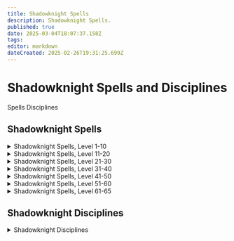 ```yaml
---
title: Shadowknight Spells
description: Shadowknight Spells.
published: true
date: 2025-03-04T18:07:37.158Z
tags: 
editor: markdown
dateCreated: 2025-02-26T19:31:25.699Z
---
```


# Shadowknight Spells and Disciplines

Spells
Disciplines

## Shadowknight Spells


<details>
	<summary> Shadowknight Spells, Level 1-10 </summary>

|Spell Name|Level|
|---|---|
|<a href="https://www.thjdi.cc/spell/5012" target="_blank">Spike of Disease</a>|1|
|<a href="https://www.thjdi.cc/spell/221" target="_blank">Sense the Dead</a>|2|
|<a href="https://www.thjdi.cc/spell/342" target="_blank">Locate Corpse</a>|3|
|<a href="https://www.thjdi.cc/spell/235" target="_blank">Invisibility versus Undead</a>|4|
|<a href="https://www.thjdi.cc/spell/340" target="_blank">Disease Cloud</a>|5|
|<a href="https://www.thjdi.cc/spell/343" target="_blank">Siphon Strength</a>|6|
|<a href="https://www.thjdi.cc/spell/33640" target="_blank">Leering Corpse (SHD)</a>|7|
|<a href="https://www.thjdi.cc/spell/341" target="_blank">Lifetap</a>|8|
|<a href="https://www.thjdi.cc/spell/2571" target="_blank">Despair</a>|9|
|<a href="https://www.thjdi.cc/spell/347" target="_blank">Numb the Dead</a>|9|
|<a href="https://www.thjdi.cc/spell/225" target="_blank">Endure Cold</a>|10|

</details>

<details>
	<summary> Shadowknight Spells, Level 11-20 </summary>

|Spell Name|Level|
|---|---|
|<a href="https://www.thjdi.cc/spell/344" target="_blank">Clinging Darkness</a>|11|
|<a href="https://www.thjdi.cc/spell/229" target="_blank">Fear</a>|12|
|<a href="https://www.thjdi.cc/spell/2213" target="_blank">Lesser Summon Corpse</a>|12|
|<a href="https://www.thjdi.cc/spell/354" target="_blank">Shadow Step</a>|13|
|<a href="https://www.thjdi.cc/spell/33634" target="_blank">Bone Walk (SHD)</a>|14|
|<a href="https://www.thjdi.cc/spell/502" target="_blank">Lifespike</a>|15|
|<a href="https://www.thjdi.cc/spell/2572" target="_blank">Scream of Hate</a>|15|
|<a href="https://www.thjdi.cc/spell/346" target="_blank">Grim Aura</a>|16|
|<a href="https://www.thjdi.cc/spell/352" target="_blank">Deadeye</a>|17|
|<a href="https://www.thjdi.cc/spell/218" target="_blank">Ward Undead</a>|18|
|<a href="https://www.thjdi.cc/spell/213" target="_blank">Cure Disease</a>|19|
|<a href="https://www.thjdi.cc/spell/3583" target="_blank">Tiny Companion</a>|19|
|<a href="https://www.thjdi.cc/spell/355" target="_blank">Engulfing Darkness</a>|20|
|<a href="https://www.thjdi.cc/spell/209" target="_blank">Spook the Dead</a>|20|

</details>

<details>
	<summary> Shadowknight Spells, Level 21-30 </summary>

|Spell Name|Level|
|---|---|
|<a href="https://www.thjdi.cc/spell/357" target="_blank">Dark Empathy</a>|21|
|<a href="https://www.thjdi.cc/spell/33635" target="_blank">Convoke Shadow (SHD)</a>|22|
|<a href="https://www.thjdi.cc/spell/359" target="_blank">Vampiric Embrace</a>|22|
|<a href="https://www.thjdi.cc/spell/2573" target="_blank">Scream of Pain</a>|23|
|<a href="https://www.thjdi.cc/spell/366" target="_blank">Feign Death</a>|24|
|<a href="https://www.thjdi.cc/spell/226" target="_blank">Endure Disease</a>|26|
|<a href="https://www.thjdi.cc/spell/363" target="_blank">Wave of Enfeeblement</a>|27|
|<a href="https://www.thjdi.cc/spell/360" target="_blank">Heat Blood</a>|28|
|<a href="https://www.thjdi.cc/spell/445" target="_blank">Lifedraw</a>|29|
|<a href="https://www.thjdi.cc/spell/1289" target="_blank">Strengthen Death</a>|29|
|<a href="https://www.thjdi.cc/spell/522" target="_blank">Gather Shadows</a>|30|
|<a href="https://www.thjdi.cc/spell/33641" target="_blank">Restless Bones (SHD)</a>|30|

</details>

<details>
	<summary> Shadowknight Spells, Level 31-40 </summary>

|Spell Name|Level|
|---|---|
|<a href="https://www.thjdi.cc/spell/236" target="_blank">Shieldskin</a>|31|
|<a href="https://www.thjdi.cc/spell/4062" target="_blank">Dark Temptation</a>|32|
|<a href="https://www.thjdi.cc/spell/1221" target="_blank">Terror of Darkness</a>|33|
|<a href="https://www.thjdi.cc/spell/3561" target="_blank">Spear of Disease</a>|34|
|<a href="https://www.thjdi.cc/spell/61" target="_blank">Resist Cold</a>|35|
|<a href="https://www.thjdi.cc/spell/1457" target="_blank">Shroud of Hate</a>|35|
|<a href="https://www.thjdi.cc/spell/3" target="_blank">Summon Corpse</a>|35|
|<a href="https://www.thjdi.cc/spell/48" target="_blank">Cancel Magic</a>|36|
|<a href="https://www.thjdi.cc/spell/367" target="_blank">Heart Flutter</a>|36|
|<a href="https://www.thjdi.cc/spell/2574" target="_blank">Scream of Death</a>|37|
|<a href="https://www.thjdi.cc/spell/370" target="_blank">Shadow Vortex</a>|37|
|<a href="https://www.thjdi.cc/spell/33636" target="_blank">Animate Dead (SHD)</a>|38|
|<a href="https://www.thjdi.cc/spell/233" target="_blank">Expulse Undead</a>|39|
|<a href="https://www.thjdi.cc/spell/1225" target="_blank">Voice of Darkness</a>|39|
|<a href="https://www.thjdi.cc/spell/90" target="_blank">Shadow Sight</a>|40|

</details>

<details>
	<summary> Shadowknight Spells, Level 41-50 </summary>

|Spell Name|Level|
|---|---|
|<a href="https://www.thjdi.cc/spell/3686" target="_blank">Blood of Pain</a>|41|
|<a href="https://www.thjdi.cc/spell/1222" target="_blank">Terror of Shadows</a>|42|
|<a href="https://www.thjdi.cc/spell/127" target="_blank">Invoke Fear</a>|43|
|<a href="https://www.thjdi.cc/spell/452" target="_blank">Dooming Darkness</a>|44|
|<a href="https://www.thjdi.cc/spell/478" target="_blank">Breath of the Dead</a>|45|
|<a href="https://www.thjdi.cc/spell/414" target="_blank">Word of Spirit</a>|45|
|<a href="https://www.thjdi.cc/spell/33637" target="_blank">Summon Dead (SHD)</a>|46|
|<a href="https://www.thjdi.cc/spell/1226" target="_blank">Voice of Shadows</a>|46|
|<a href="https://www.thjdi.cc/spell/692" target="_blank">Life Leech</a>|47|
|<a href="https://www.thjdi.cc/spell/4102" target="_blank">Scythe of Darkness</a>|47|
|<a href="https://www.thjdi.cc/spell/3560" target="_blank">Spear of Pain</a>|48|
|<a href="https://www.thjdi.cc/spell/117" target="_blank">Dismiss Undead</a>|49|
|<a href="https://www.thjdi.cc/spell/199" target="_blank">Harmshield</a>|50|
|<a href="https://www.thjdi.cc/spell/1458" target="_blank">Shroud of Pain</a>|50|

</details>

<details>
	<summary> Shadowknight Spells, Level 51-60 </summary>

|Spell Name|Level|
|---|---|
|<a href="https://www.thjdi.cc/spell/1685" target="_blank">Muzzle of Mardu</a>|51|
|<a href="https://www.thjdi.cc/spell/446" target="_blank">Siphon Life</a>|51|
|<a href="https://www.thjdi.cc/spell/16420" target="_blank">Vicious Bite of Chaos Recourse</a>|51|
|<a href="https://www.thjdi.cc/spell/2575" target="_blank">Abduction of Strength</a>|52|
|<a href="https://www.thjdi.cc/spell/3685" target="_blank">Comatose</a>|52|
|<a href="https://www.thjdi.cc/spell/33638" target="_blank">Malignant Dead (SHD)</a>|52|
|<a href="https://www.thjdi.cc/spell/2576" target="_blank">Mental Corruption</a>|52|
|<a href="https://www.thjdi.cc/spell/448" target="_blank">Rest the Dead</a>|52|
|<a href="https://www.thjdi.cc/spell/1285" target="_blank">Summon Companion</a>|52|
|<a href="https://www.thjdi.cc/spell/451" target="_blank">Boil Blood</a>|53|
|<a href="https://www.thjdi.cc/spell/1223" target="_blank">Terror of Death</a>|53|
|<a href="https://www.thjdi.cc/spell/364" target="_blank">Banshee Aura</a>|54|
|<a href="https://www.thjdi.cc/spell/4063" target="_blank">Call of Darkness</a>|54|
|<a href="https://www.thjdi.cc/spell/59" target="_blank">Panic the Dead</a>|54|
|<a href="https://www.thjdi.cc/spell/4103" target="_blank">Scythe of Death</a>|54|
|<a href="https://www.thjdi.cc/spell/3562" target="_blank">Spear of Plague</a>|54|
|<a href="https://www.thjdi.cc/spell/2577" target="_blank">Torrent of Hate</a>|54|
|<a href="https://www.thjdi.cc/spell/1742" target="_blank">Bobbing Corpse</a>|55|
|<a href="https://www.thjdi.cc/spell/662" target="_blank">Expel Undead</a>|55|
|<a href="https://www.thjdi.cc/spell/1459" target="_blank">Shroud of Death</a>|55|
|<a href="https://www.thjdi.cc/spell/1376" target="_blank">Shroud of Undeath</a>|55|
|<a href="https://www.thjdi.cc/spell/524" target="_blank">Spirit Tap</a>|55|
|<a href="https://www.thjdi.cc/spell/1227" target="_blank">Voice of Death</a>|55|
|<a href="https://www.thjdi.cc/spell/6995" target="_blank">Soulless Fear</a>|56|
|<a href="https://www.thjdi.cc/spell/393" target="_blank">Steelskin</a>|56|
|<a href="https://www.thjdi.cc/spell/2578" target="_blank">Torrent of Pain</a>|56|
|<a href="https://www.thjdi.cc/spell/1773" target="_blank">Conjure Corpse</a>|57|
|<a href="https://www.thjdi.cc/spell/525" target="_blank">Drain Spirit</a>|57|
|<a href="https://www.thjdi.cc/spell/6986" target="_blank">Shadow Voice</a>|57|
|<a href="https://www.thjdi.cc/spell/454" target="_blank">Vampiric Curse</a>|57|
|<a href="https://www.thjdi.cc/spell/33642" target="_blank">Cackling Bones (SHD)</a>|58|
|<a href="https://www.thjdi.cc/spell/2892" target="_blank">Deathly Temptation</a>|58|
|<a href="https://www.thjdi.cc/spell/49" target="_blank">Nullify Magic</a>|58|
|<a href="https://www.thjdi.cc/spell/2579" target="_blank">Torrent of Fatigue</a>|58|
|<a href="https://www.thjdi.cc/spell/453" target="_blank">Cascading Darkness</a>|59|
|<a href="https://www.thjdi.cc/spell/394" target="_blank">Diamondskin</a>|59|
|<a href="https://www.thjdi.cc/spell/1224" target="_blank">Terror of Terris</a>|59|
|<a href="https://www.thjdi.cc/spell/1508" target="_blank">Asystole</a>|60|
|<a href="https://www.thjdi.cc/spell/661" target="_blank">Augment Death</a>|60|
|<a href="https://www.thjdi.cc/spell/2580" target="_blank">Cloak of the Akheva</a>|60|
|<a href="https://www.thjdi.cc/spell/1460" target="_blank">Death Peace</a>|60|
|<a href="https://www.thjdi.cc/spell/447" target="_blank">Drain Soul</a>|60|
|<a href="https://www.thjdi.cc/spell/1228" target="_blank">Voice of Terris</a>|60|

</details>

<details>
	<summary> Shadowknight Spells, Level 61-65 </summary>

|Spell Name|Level|
|---|---|
|<a href="https://www.thjdi.cc/spell/3406" target="_blank">Aura of Darkness</a>|61|
|<a href="https://www.thjdi.cc/spell/3400" target="_blank">Festering Darkness</a>|61|
|<a href="https://www.thjdi.cc/spell/6" target="_blank">Ignite Blood</a>|61|
|<a href="https://www.thjdi.cc/spell/1411" target="_blank">Improved Invisibility to Undead</a>|61|
|<a href="https://www.thjdi.cc/spell/6996" target="_blank">Soulless Panic</a>|61|
|<a href="https://www.thjdi.cc/spell/456" target="_blank">Bond of Death</a>|62|
|<a href="https://www.thjdi.cc/spell/3428" target="_blank">Deny Undead</a>|62|
|<a href="https://www.thjdi.cc/spell/6987" target="_blank">Shadow Bellow</a>|62|
|<a href="https://www.thjdi.cc/spell/3401" target="_blank">Touch of Volatis</a>|62|
|<a href="https://www.thjdi.cc/spell/3408" target="_blank">Zevfeer's Bite</a>|62|
|<a href="https://www.thjdi.cc/spell/3403" target="_blank">Aura of Pain</a>|63|
|<a href="https://www.thjdi.cc/spell/3489" target="_blank">Blood of Hate</a>|63|
|<a href="https://www.thjdi.cc/spell/3227" target="_blank">Shroud of Chaos</a>|63|
|<a href="https://www.thjdi.cc/spell/3405" target="_blank">Terror of Thule</a>|63|
|<a href="https://www.thjdi.cc/spell/1414" target="_blank">Augmentation of Death</a>|64|
|<a href="https://www.thjdi.cc/spell/33639" target="_blank">Invoke Death (SHD)</a>|64|
|<a href="https://www.thjdi.cc/spell/3488" target="_blank">Pact of Hate</a>|64|
|<a href="https://www.thjdi.cc/spell/4101" target="_blank">Scythe of Innoruuk</a>|64|
|<a href="https://www.thjdi.cc/spell/3491" target="_blank">Spear of Decay</a>|64|
|<a href="https://www.thjdi.cc/spell/4982" target="_blank">Ancient: Bite of Chaos</a>|65|
|<a href="https://www.thjdi.cc/spell/3411" target="_blank">Aura of Hate</a>|65|
|<a href="https://www.thjdi.cc/spell/4903" target="_blank">Black Shroud</a>|65|
|<a href="https://www.thjdi.cc/spell/3490" target="_blank">Cloak of Luclin</a>|65|
|<a href="https://www.thjdi.cc/spell/8484" target="_blank">Decrepit Skin</a>|65|
|<a href="https://www.thjdi.cc/spell/4902" target="_blank">Mental Horror</a>|65|
|<a href="https://www.thjdi.cc/spell/4904" target="_blank">Miasmic Spear</a>|65|
|<a href="https://www.thjdi.cc/spell/3413" target="_blank">Touch of Innoruuk</a>|65|
|<a href="https://www.thjdi.cc/spell/3410" target="_blank">Voice of Thule</a>|65|

</details>

## Shadowknight Disciplines
<details>
	<summary> Shadowknight Disciplines </summary>

|Discipline Name|Level|
|---|---|
|<a href="https://www.thjdi.cc/spell/4585" target="_blank">Resistant Discipline</a>|51|
|<a href="https://www.thjdi.cc/spell/4587" target="_blank">Fearless Discipline</a>|54|
|<a href="https://www.thjdi.cc/spell/4520" target="_blank">Unholy Aura Discipline</a>|55|
|<a href="https://www.thjdi.cc/spell/7005" target="_blank">Ichor Guard</a>|56|
|<a href="https://www.thjdi.cc/spell/4590" target="_blank">Deflection Discipline</a>|59|
|<a href="https://www.thjdi.cc/spell/4504" target="_blank">Leechcurse Discipline</a>|60|
|<a href="https://www.thjdi.cc/spell/6741" target="_blank">Soul Guard</a>|61|

</details>